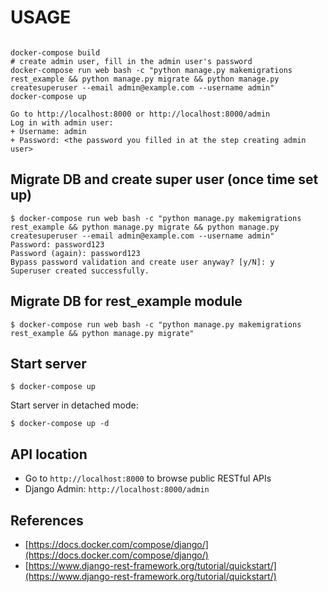 # USAGE

```

docker-compose build
# create admin user, fill in the admin user's password
docker-compose run web bash -c "python manage.py makemigrations rest_example && python manage.py migrate && python manage.py createsuperuser --email admin@example.com --username admin"
docker-compose up

Go to http://localhost:8000 or http://localhost:8000/admin
Log in with admin user:
+ Username: admin
+ Password: <the password you filled in at the step creating admin user>
```

## Migrate DB and create super user (once time set up)
```
$ docker-compose run web bash -c "python manage.py makemigrations rest_example && python manage.py migrate && python manage.py createsuperuser --email admin@example.com --username admin"
Password: password123
Password (again): password123
Bypass password validation and create user anyway? [y/N]: y
Superuser created successfully.
```

## Migrate DB for rest_example module
```
$ docker-compose run web bash -c "python manage.py makemigrations rest_example && python manage.py migrate"
```

## Start server

```
$ docker-compose up
```

Start server in detached mode:

```
$ docker-compose up -d
```

## API location

* Go to `http://localhost:8000` to browse public RESTful APIs
* Django Admin: `http://localhost:8000/admin`

## References

+ [https://docs.docker.com/compose/django/](https://docs.docker.com/compose/django/)
+ [https://www.django-rest-framework.org/tutorial/quickstart/](https://www.django-rest-framework.org/tutorial/quickstart/)